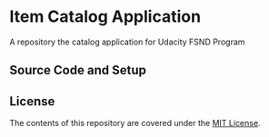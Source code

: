# Item Catalog Application

A repository the catalog application for Udacity FSND Program

## Source Code and Setup

## License

The contents of this repository are covered under the [MIT License](LICENSE).